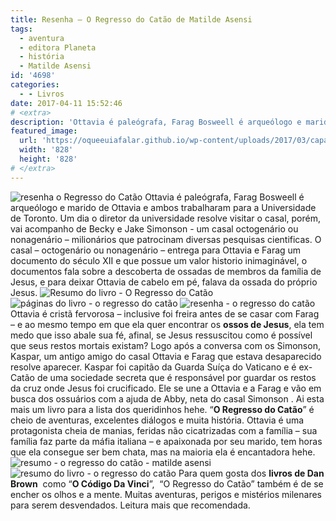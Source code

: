 ```yaml
---
title: Resenha – O Regresso do Catão de Matilde Asensi
tags:
  - aventura
  - editora Planeta
  - história
  - Matilde Asensi
id: '4698'
categories:
  - - Livros
date: 2017-04-11 15:52:46
# <extra>
description: 'Ottavia é paleógrafa, Farag Bosweell é arqueólogo e marido de Ottavia e ambos trabalharam para a Universidade de Toronto. Um dia o diretor da universidade resolve visitar o casal, porém, vai acompanho de Becky e Jake Simonson &#8211; um casal octogenário ou nonagenário – milionários que patrocinam diversas pesquisas cientificas. O casal – octogenário ou nonagenário – entrega para Ottavia e Farag um documento do século XII e que possue um valor historio inimaginável, o documentos fala sobre a descoberta de ossadas de membros da família de Jesus, e para deixar Ottavia de cabelo em pé, falava da ossada do próprio Jesus. Ottavia é cristã fervorosa – inclusive foi freira antes de se casar com Farag – e ao mesmo tempo em que ela quer encontrar os ossos de Jesus, ela tem medo que isso abale sua fé, afinal, se &hellip;'
featured_image: 
  url: 'https://oqueeuiafalar.github.io/wp-content/uploads/2017/03/capa-do-livro-o-regresso-do-catão.jpg'
  width: '828'
  height: '828'
# </extra>
---
```


![resenha o Regresso do Catão](/wp-content/uploads/2017/03/capa-do-livro-o-regresso-do-catão.jpg) Ottavia é paleógrafa, Farag Bosweell é arqueólogo e marido de Ottavia e ambos trabalharam para a Universidade de Toronto. Um dia o diretor da universidade resolve visitar o casal, porém, vai acompanho de Becky e Jake Simonson - um casal octogenário ou nonagenário – milionários que patrocinam diversas pesquisas cientificas. O casal – octogenário ou nonagenário – entrega para Ottavia e Farag um documento do século XII e que possue um valor historio inimaginável, o documentos fala sobre a descoberta de ossadas de membros da família de Jesus, e para deixar Ottavia de cabelo em pé, falava da ossada do próprio Jesus. ![Resumo do livro - O Regresso do Catão](/wp-content/uploads/2017/03/lombada-do-livro-O-Regresso-do-Catão-Matilde-Asensi.jpg) ![páginas do livro - o regresso do catão](/wp-content/uploads/2017/03/resenha-do-livro-O-Regresso-do-Catão.jpg) ![resenha - o regresso do catão](/wp-content/uploads/2017/03/Matilde-Asensi-o-regresso-do-catão.jpg) Ottavia é cristã fervorosa – inclusive foi freira antes de se casar com Farag – e ao mesmo tempo em que ela quer encontrar os **ossos de Jesus**, ela tem medo que isso abale sua fé, afinal, se Jesus ressuscitou como é possível que seus restos mortais existam? Logo após a conversa com os Simonson, Kaspar, um antigo amigo do casal Ottavia e Farag que estava desaparecido resolve aparecer. Kaspar foi capitão da Guarda Suíça do Vaticano e é ex-Catão de uma sociedade secreta que é responsável por guardar os restos da cruz onde Jesus foi crucificado. Ele se une a Ottavia e a Farag e vão em busca dos ossuários com a ajuda de Abby, neta do casal Simonson . Ai esta mais um livro para a lista dos queridinhos hehe. “**O Regresso do Catão**” é cheio de aventuras, excelentes diálogos e muita história. Ottavia é uma protagonista cheia de manias, feridas não cicatrizadas com a família – sua família faz parte da máfia italiana – e apaixonada por seu marido, tem horas que ela consegue ser bem chata, mas na maioria ela é encantadora hehe. ![resumo - o regresso do catão - matilde asensi](/wp-content/uploads/2017/03/contra-capa-do-livro-o-regresso-do-catão.jpg) ![resumo do livro - o regresso do catão](/wp-content/uploads/2017/03/resenha-O-Regresso-do-Catão.jpg) Para quem gosta dos **livros de Dan Brown**  como “**O Código Da Vinci**”,  “O Regresso do Catão” também é de se encher os olhos e a mente. Muitas aventuras, perigos e mistérios milenares para serem desvendados. Leitura mais que recomendada.

